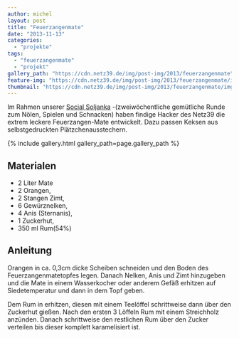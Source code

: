 ```yaml
---
author: michel
layout: post
title: "Feuerzangenmate"
date: "2013-11-13"
categories: 
  - "projekte"
tags: 
  - "feuerzangenmate"
  - "projekt"
gallery_path: "https://cdn.netz39.de/img/post-img/2013/feuerzangenmate"
feature-img: "https://cdn.netz39.de/img/post-img/2013/feuerzangenmate/img_0221.jpg"
thumbnail: "https://cdn.netz39.de/img/post-img/2013/feuerzangenmate/img_0221.jpg"
---
```


Im Rahmen unserer [Social Soljanka](http://www.netz39.de/events/termine/) -(zweiwöchentliche gemütliche Runde zum Nölen, Spielen und Schnacken) haben findige Hacker des Netz39 die extrem leckere Feuerzangen-Mate entwickelt. Dazu passen Keksen aus selbstgedruckten Plätzchenausstechern.

{% include gallery.html gallery_path=page.gallery_path %}

## Materialen

- 2 Liter Mate
- 2 Orangen,
- 2 Stangen Zimt,
- 6 Gewürznelken,
- 4 Anis (Sternanis),
- 1 Zuckerhut,
- 350 ml Rum(54%)

## Anleitung

Orangen in ca. 0,3cm dicke Scheiben schneiden und den Boden des Feuerzangenmatetopfes legen. Danach Nelken, Anis und Zimt hinzugeben und die Mate in einem Wasserkocher oder anderem Gefäß erhitzen auf Siedetemperatur und dann in dem Topf geben.

Dem Rum in erhitzen, diesen mit einem Teelöffel schrittweise dann über den Zuckerhut gießen. Nach den ersten 3 Löffeln Rum mit einem Streichholz anzünden. Danach schrittweise den restlichen Rum über den Zucker verteilen bis dieser komplett karamelisiert ist.
